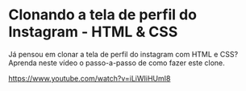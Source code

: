 # Clonando a tela de perfil do Instagram - HTML & CSS

Já pensou em clonar a tela de perfil do instagram com HTML e CSS?
Aprenda neste vídeo o passo-a-passo de como fazer este clone.

https://www.youtube.com/watch?v=iLiWIiHUmI8